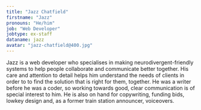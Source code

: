 ```yaml
---
title: "Jazz Chatfield"
firstname: "Jazz"
pronouns: "He/him"
job: "Web Developer"
jobtype: ex-staff
dataname: jazz
avatar: "jazz-chatfield@400.jpg"
---
```


Jazz is a web developer who specialises in making neurodivergent-friendly systems to help people collaborate and communicate better together. His care and attention to detail helps him understand the needs of clients in order to to find the solution that is right for them, together. He was a writer before he was a coder, so working towards good, clear communication is of special interest to him. He is also on hand for copywriting, funding bids, lowkey design and, as a former train station announcer, voiceovers.
